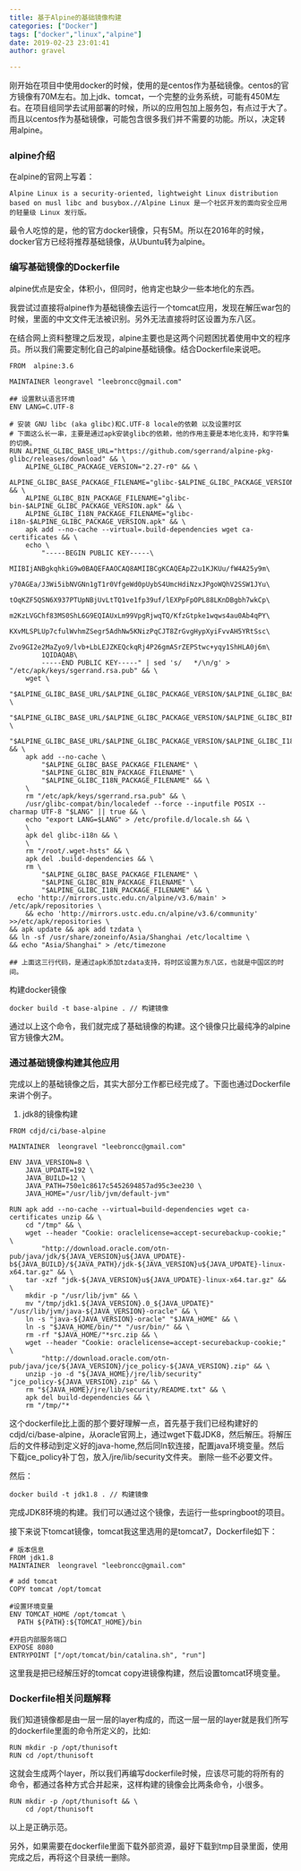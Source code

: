 ```yaml
---
title: 基于Alpine的基础镜像构建
categories: ["Docker"]
tags: ["docker","linux","alpine"]
date: 2019-02-23 23:01:41 
author: gravel

---
```


刚开始在项目中使用docker的时候，使用的是centos作为基础镜像。centos的官方镜像有70M左右。加上jdk、tomcat，一个完整的业务系统，可能有450M左右。在项目组同学去试用部署的时候，所以的应用包加上服务包，有点过于大了。而且以centos作为基础镜像，可能包含很多我们并不需要的功能。所以，决定转用alpine。

<!--more-->

### alpine介绍

在alpine的官网上写着：

```
Alpine Linux is a security-oriented, lightweight Linux distribution based on musl libc and busybox.//Alpine Linux 是一个社区开发的面向安全应用的轻量级 Linux 发行版。
```

最令人吃惊的是，他的官方docker镜像，只有5M。所以在2016年的时候，docker官方已经将推荐基础镜像，从Ubuntu转为alpine。

### 编写基础镜像的Dockerfile

alpine优点是安全，体积小，但同时，他肯定也缺少一些本地化的东西。

我尝试过直接将alpine作为基础镜像去运行一个tomcat应用，发现在解压war包的时候，里面的中文文件无法被识别。另外无法直接将时区设置为东八区。

在结合网上资料整理之后发现，alpine主要也是这两个问题困扰着使用中文的程序员。所以我们需要定制化自己的alpine基础镜像。结合Dockerfile来说吧。

```
FROM  alpine:3.6

MAINTAINER leongravel "leebroncc@gmail.com"

## 设置默认语言环境
ENV LANG=C.UTF-8

# 安装 GNU libc (aka glibc)和C.UTF-8 locale的依赖 以及设置时区
# 下面这么长一串，主要是通过apk安装glibc的依赖，他的作用主要是本地化支持，和字符集的切换。
RUN ALPINE_GLIBC_BASE_URL="https://github.com/sgerrand/alpine-pkg-glibc/releases/download" && \
    ALPINE_GLIBC_PACKAGE_VERSION="2.27-r0" && \
    ALPINE_GLIBC_BASE_PACKAGE_FILENAME="glibc-$ALPINE_GLIBC_PACKAGE_VERSION.apk" && \
    ALPINE_GLIBC_BIN_PACKAGE_FILENAME="glibc-bin-$ALPINE_GLIBC_PACKAGE_VERSION.apk" && \
    ALPINE_GLIBC_I18N_PACKAGE_FILENAME="glibc-i18n-$ALPINE_GLIBC_PACKAGE_VERSION.apk" && \
    apk add --no-cache --virtual=.build-dependencies wget ca-certificates && \
    echo \
        "-----BEGIN PUBLIC KEY-----\
        MIIBIjANBgkqhkiG9w0BAQEFAAOCAQ8AMIIBCgKCAQEApZ2u1KJKUu/fW4A25y9m\
        y70AGEa/J3Wi5ibNVGNn1gT1r0VfgeWd0pUybS4UmcHdiNzxJPgoWQhV2SSW1JYu\
        tOqKZF5QSN6X937PTUpNBjUvLtTQ1ve1fp39uf/lEXPpFpOPL88LKnDBgbh7wkCp\
        m2KzLVGChf83MS0ShL6G9EQIAUxLm99VpgRjwqTQ/KfzGtpke1wqws4au0Ab4qPY\
        KXvMLSPLUp7cfulWvhmZSegr5AdhNw5KNizPqCJT8ZrGvgHypXyiFvvAH5YRtSsc\
        Zvo9GI2e2MaZyo9/lvb+LbLEJZKEQckqRj4P26gmASrZEPStwc+yqy1ShHLA0j6m\
        1QIDAQAB\
        -----END PUBLIC KEY-----" | sed 's/   */\n/g' > "/etc/apk/keys/sgerrand.rsa.pub" && \
    wget \
        "$ALPINE_GLIBC_BASE_URL/$ALPINE_GLIBC_PACKAGE_VERSION/$ALPINE_GLIBC_BASE_PACKAGE_FILENAME" \
        "$ALPINE_GLIBC_BASE_URL/$ALPINE_GLIBC_PACKAGE_VERSION/$ALPINE_GLIBC_BIN_PACKAGE_FILENAME" \
        "$ALPINE_GLIBC_BASE_URL/$ALPINE_GLIBC_PACKAGE_VERSION/$ALPINE_GLIBC_I18N_PACKAGE_FILENAME" && \
    apk add --no-cache \
        "$ALPINE_GLIBC_BASE_PACKAGE_FILENAME" \
        "$ALPINE_GLIBC_BIN_PACKAGE_FILENAME" \
        "$ALPINE_GLIBC_I18N_PACKAGE_FILENAME" && \
    \
    rm "/etc/apk/keys/sgerrand.rsa.pub" && \
    /usr/glibc-compat/bin/localedef --force --inputfile POSIX --charmap UTF-8 "$LANG" || true && \
    echo "export LANG=$LANG" > /etc/profile.d/locale.sh && \
    \
    apk del glibc-i18n && \
    \
    rm "/root/.wget-hsts" && \
    apk del .build-dependencies && \
    rm \
        "$ALPINE_GLIBC_BASE_PACKAGE_FILENAME" \
        "$ALPINE_GLIBC_BIN_PACKAGE_FILENAME" \
        "$ALPINE_GLIBC_I18N_PACKAGE_FILENAME" && \
  echo 'http://mirrors.ustc.edu.cn/alpine/v3.6/main' > /etc/apk/repositories \
    && echo 'http://mirrors.ustc.edu.cn/alpine/v3.6/community' >>/etc/apk/repositories \
&& apk update && apk add tzdata \
&& ln -sf /usr/share/zoneinfo/Asia/Shanghai /etc/localtime \ 
&& echo "Asia/Shanghai" > /etc/timezone

## 上面这三行代码，是通过apk添加tzdata支持，将时区设置为东八区，也就是中国区的时间。
```

构建docker镜像

```
docker build -t base-alpine . // 构建镜像
```

通过以上这个命令，我们就完成了基础镜像的构建。这个镜像只比最纯净的alpine官方镜像大2M。

### 通过基础镜像构建其他应用

完成以上的基础镜像之后，其实大部分工作都已经完成了。下面也通过Dockerfile来讲个例子。

1. jdk8的镜像构建

```
FROM cdjd/ci/base-alpine

MAINTAINER  leongravel "leebroncc@gmail.com"

ENV JAVA_VERSION=8 \
    JAVA_UPDATE=192 \
    JAVA_BUILD=12 \
    JAVA_PATH=750e1c8617c5452694857ad95c3ee230 \
    JAVA_HOME="/usr/lib/jvm/default-jvm"

RUN apk add --no-cache --virtual=build-dependencies wget ca-certificates unzip && \
    cd "/tmp" && \
    wget --header "Cookie: oraclelicense=accept-securebackup-cookie;" \
        "http://download.oracle.com/otn-pub/java/jdk/${JAVA_VERSION}u${JAVA_UPDATE}-b${JAVA_BUILD}/${JAVA_PATH}/jdk-${JAVA_VERSION}u${JAVA_UPDATE}-linux-x64.tar.gz" && \
    tar -xzf "jdk-${JAVA_VERSION}u${JAVA_UPDATE}-linux-x64.tar.gz" && \
    mkdir -p "/usr/lib/jvm" && \
    mv "/tmp/jdk1.${JAVA_VERSION}.0_${JAVA_UPDATE}" "/usr/lib/jvm/java-${JAVA_VERSION}-oracle" && \
    ln -s "java-${JAVA_VERSION}-oracle" "$JAVA_HOME" && \
    ln -s "$JAVA_HOME/bin/"* "/usr/bin/" && \
    rm -rf "$JAVA_HOME/"*src.zip && \
    wget --header "Cookie: oraclelicense=accept-securebackup-cookie;" \
        "http://download.oracle.com/otn-pub/java/jce/${JAVA_VERSION}/jce_policy-${JAVA_VERSION}.zip" && \
    unzip -jo -d "${JAVA_HOME}/jre/lib/security" "jce_policy-${JAVA_VERSION}.zip" && \
    rm "${JAVA_HOME}/jre/lib/security/README.txt" && \
    apk del build-dependencies && \
    rm "/tmp/"*
```

这个dockerfile比上面的那个要好理解一点，首先基于我们已经构建好的cdjd/ci/base-alpine，从oracle官网上，通过wget下载JDK8，然后解压。将解压后的文件移动到定义好的java-home,然后同ln软连接，配置java环境变量。然后下载jce_policy补丁包，放入/jre/lib/security文件夹。 删除一些不必要文件。

然后：

```
docker build -t jdk1.8 . // 构建镜像
```

完成JDK8环境的构建。我们可以通过这个镜像，去运行一些springboot的项目。

接下来说下tomcat镜像，tomcat我这里选用的是tomcat7，Dockerfile如下：

```
# 版本信息
FROM jdk1.8
MAINTAINER  leongravel "leebroncc@gmail.com"

# add tomcat
COPY tomcat /opt/tomcat

#设置环境变量
ENV TOMCAT_HOME /opt/tomcat \
  PATH ${PATH}:${TOMCAT_HOME}/bin

#开启内部服务端口
EXPOSE 8080
ENTRYPOINT ["/opt/tomcat/bin/catalina.sh", "run"]
```

这里我是把已经解压好的tomcat copy进镜像构建，然后设置tomcat环境变量。



### Dockerfile相关问题解释

我们知道镜像都是由一层一层的layer构成的，而这一层一层的layer就是我们所写的dockerfile里面的命令所定义的，比如:

```
RUN mkdir -p /opt/thunisoft
RUN cd /opt/thunisoft
```

这就会生成两个layer，所以我们再编写dockerfile时候，应该尽可能的将所有的命令，都通过各种方式合并起来，这样构建的镜像会比两条命令，小很多。

```
RUN mkdir -p /opt/thunisoft && \
    cd /opt/thunisoft 
```

以上是正确示范。

另外，如果需要在dockerfile里面下载外部资源，最好下载到tmp目录里面，使用完成之后，再将这个目录统一删除。